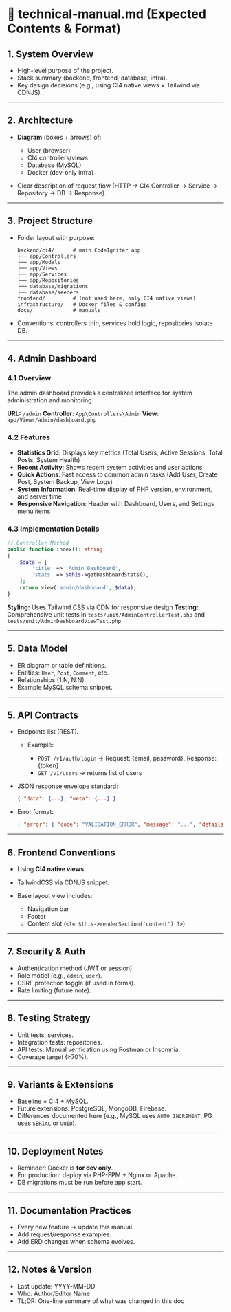 # 📘 technical-manual.md (Expected Contents & Format)

## 1. System Overview

* High-level purpose of the project.
* Stack summary (backend, frontend, database, infra).
* Key design decisions (e.g., using CI4 native views + Tailwind via CDNJS).

---

## 2. Architecture

* **Diagram** (boxes + arrows) of:

  * User (browser)
  * CI4 controllers/views
  * Database (MySQL)
  * Docker (dev-only infra)
* Clear description of request flow (HTTP → CI4 Controller → Service → Repository → DB → Response).

---

## 3. Project Structure

* Folder layout with purpose:

  ```
  backend/ci4/      # main CodeIgniter app
  ├── app/Controllers
  ├── app/Models
  ├── app/Views
  ├── app/Services
  ├── app/Repositories
  ├── database/migrations
  ├── database/seeders
  frontend/         # (not used here, only CI4 native views)
  infrastructure/   # Docker files & configs
  docs/             # manuals
  ```
* Conventions: controllers thin, services hold logic, repositories isolate DB.

---

## 4. Admin Dashboard

### 4.1 Overview
The admin dashboard provides a centralized interface for system administration and monitoring.

**URL:** `/admin`
**Controller:** `App\Controllers\Admin`
**View:** `app/Views/admin/dashboard.php`

### 4.2 Features
* **Statistics Grid**: Displays key metrics (Total Users, Active Sessions, Total Posts, System Health)
* **Recent Activity**: Shows recent system activities and user actions
* **Quick Actions**: Fast access to common admin tasks (Add User, Create Post, System Backup, View Logs)
* **System Information**: Real-time display of PHP version, environment, and server time
* **Responsive Navigation**: Header with Dashboard, Users, and Settings menu items

### 4.3 Implementation Details
```php
// Controller Method
public function index(): string
{
    $data = [
        'title' => 'Admin Dashboard',
        'stats' => $this->getDashboardStats(),
    ];
    return view('admin/dashboard', $data);
}
```

**Styling:** Uses Tailwind CSS via CDN for responsive design
**Testing:** Comprehensive unit tests in `tests/unit/AdminControllerTest.php` and `tests/unit/AdminDashboardViewTest.php`

---

## 5. Data Model

* ER diagram or table definitions.
* Entities: `User`, `Post`, `Comment`, etc.
* Relationships (1\:N, N\:N).
* Example MySQL schema snippet.

---

## 5. API Contracts

* Endpoints list (REST).

  * Example:

    * `POST /v1/auth/login` → Request: {email, password}, Response: {token}
    * `GET /v1/users` → returns list of users
* JSON response envelope standard:

  ```json
  { "data": {...}, "meta": {...} }
  ```
* Error format:

  ```json
  { "error": { "code": "VALIDATION_ERROR", "message": "...", "details": [] } }
  ```

---

## 6. Frontend Conventions

* Using **CI4 native views**.
* TailwindCSS via CDNJS snippet.
* Base layout view includes:

  * Navigation bar
  * Footer
  * Content slot (`<?= $this->renderSection('content') ?>`)

---

## 7. Security & Auth

* Authentication method (JWT or session).
* Role model (e.g., `admin`, `user`).
* CSRF protection toggle (if used in forms).
* Rate limiting (future note).

---

## 8. Testing Strategy

* Unit tests: services.
* Integration tests: repositories.
* API tests: Manual verification using Postman or Insomnia.
* Coverage target (≥70%).

---

## 9. Variants & Extensions

* Baseline = CI4 + MySQL.
* Future extensions: PostgreSQL, MongoDB, Firebase.
* Differences documented here (e.g., MySQL uses `AUTO_INCREMENT`, PG uses `SERIAL` or `UUID`).

---

## 10. Deployment Notes

* Reminder: Docker is **for dev only**.
* For production: deploy via PHP-FPM + Nginx or Apache.
* DB migrations must be run before app start.

---

## 11. Documentation Practices

* Every new feature → update this manual.
* Add request/response examples.
* Add ERD changes when schema evolves.

---

## 12. Notes & Version

* Last update: YYYY-MM-DD
* Who: Author/Editor Name
* TL;DR: One-line summary of what was changed in this doc